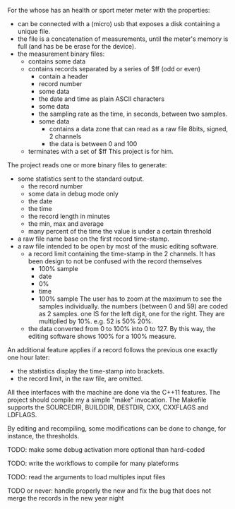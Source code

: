 For the whose has an health or sport meter meter with the properties:
* can be connected with a (micro) usb that exposes a disk containing a unique file.
* the file is a concatenation of measurements, until the meter's memory is full (and has be be erase for the device).
* the measurement binary files:
  * contains some data
  * contains records separated by a series of $ff (odd or even)
    * contain a header
    * record number
    * some data
    * the date and time as plain ASCII characters
    * some data
    * the sampling rate as the time, in seconds, between two samples.
    * some data
      * contains a data zone that can read as a raw file 8bits, signed, 2 channels
      * the data is between 0 and 100
  * terminates with a set of $ff
This project is for him.


The project reads one or more binary files to generate:
* some statistics sent to the standard output.
  * the record number
  * some data in debug mode only
  * the date
  * the time
  * the record length in minutes
  * the min, max and average
  * many percent of the time the value is under a certain threshold
* a raw file name base on the first record time-stamp.
* a raw file intended to be open by most of the music editing software.
  * a record limit containing the time-stamp in the 2 channels. It has been design to not be confused with the record themselves
    * 100% sample
    * date
    * 0%
    * time
    * 100% sample
	The user has to zoom at the maximum to see the samples individually.
    the numbers (between 0 and 59) are coded as 2 samples. one IS for the left digit, one for the right. They are multiplied by 10%. e.g. 52 is 50% 20%.
  * the data converted from 0 to 100% into 0 to 127. By this way, the editing software shows 100% for a 100% measure.

An additional feature applies if a record follows the previous one exactly one hour later:
* the statistics display the time-stamp into brackets.
* the record limit, in the raw file, are omitted.

All thee interfaces with the machine are done via the C++11 features. The project should compile my a simple "make" invocation.
The Makefile supports the SOURCEDIR, BUILDDIR, DESTDIR, CXX, CXXFLAGS and LDFLAGS. 

By editing and recompiling, some modifications can be done to change, for instance, the thresholds.

TODO: make some debug activation more optional than hard-coded

TODO: write the workflows to compile for many plateforms

TODO: read the arguments to load multiples input files

TODO or never: handle properly the new and fix the bug that does not merge the records in the new year night

